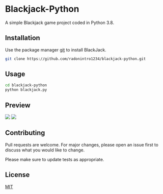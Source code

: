 # Blackjack-Python

A simple Blackjack game project coded in Python 3.8.

## Installation

Use the package manager [git](https://git-scm.com/) to install BlackJack.

```bash
git clone https://github.com/radonintro1234/blackjack-python.git
```

## Usage


```bash
cd blackjack-python
python blackjack.py
```

## Preview

<img src="https://raw.githubusercontent.com/radonintro1234/blackjack-python/master/Screenshots/1.png">

<img src="https://raw.githubusercontent.com/radonintro1234/blackjack-python/master/Screenshots/2.png">
<br>

## Contributing
Pull requests are welcome. For major changes, please open an issue first to discuss what you would like to change.

Please make sure to update tests as appropriate.

## License
[MIT](https://choosealicense.com/licenses/mit/)
